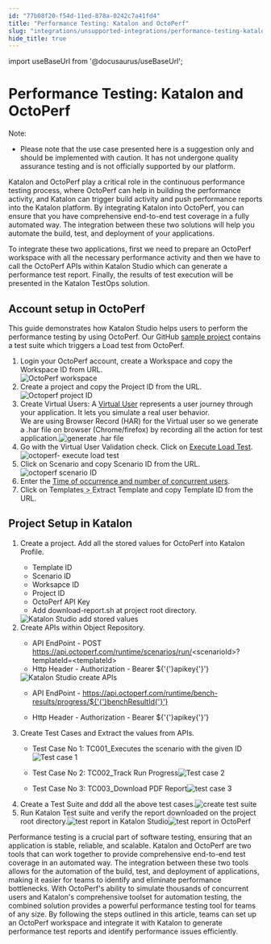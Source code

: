 ```yaml
---
id: "77b08f20-f54d-11ed-878a-0242c7a41fd4"
title: "Performance Testing: Katalon and OctoPerf"
slug: "integrations/unsupported-integrations/performance-testing-katalon-and-octoperf"
hide_title: true
---
```

import useBaseUrl from '@docusaurus/useBaseUrl';


# <a id="concept-1406" class="anchor_top_offset"/><a id="ariaid-title1" class="anchor_top_offset"/>Performance Testing: Katalon and OctoPerf

<div xmlns="http://www.w3.org/1999/xhtml" className="p"><div className="note note note_note"><span className="note__title">Note:</span> <ul className="ul"><li className="li"><p className="p">Please note that the use case presented here is a suggestion only and should be implemented with caution. It has not undergone quality assurance testing and is not officially supported by our platform. </p></li></ul></div></div>
<p xmlns="http://www.w3.org/1999/xhtml" className="p">Katalon and OctoPerf play a critical role in the continuous performance testing process, where OctoPerf can help in building the performance activity, and Katalon can trigger build activity and push performance reports into the Katalon platform. By integrating Katalon into OctoPerf, you can ensure that you have comprehensive end-to-end test coverage in a fully automated way. The integration between these two solutions will help you automate the build, test, and deployment of your applications.</p> 
<p xmlns="http://www.w3.org/1999/xhtml" className="p">To integrate these two applications, first we need to prepare an OctoPerf workspace with all the necessary performance activity and then we have to call the OctoPerf APIs within <span className="ph">Katalon Studio</span> which can generate a performance test report. Finally, the results of test execution will be presented in the <span className="ph">Katalon TestOps</span> solution.</p> 

## <a id="task-9629" class="anchor_top_offset"/>Account setup in OctoPerf

<section xmlns="http://www.w3.org/1999/xhtml" className="section context">This guide  demonstrates how <span className="ph">Katalon Studio</span> helps users to perform the performance testing by using OctoPerf. Our GitHub  <a className="xref j-external-link" href="https://github.com/katalon-studio-samples/katalon-octoperf-sample" target="_blank">sample project</a> contains a test suite which triggers a Load test from OctoPerf.  </section> 
<ol xmlns="http://www.w3.org/1999/xhtml" className="ol steps"><li className="li step stepexpand"><span className="ph cmd">Login your OctoPerf account, create a Workspace and copy the Workspace ID from URL.</span><div className="itemgroup info"><img className="image" width={700} src={useBaseUrl("/751b6550-f54d-11ed-878a-0242c7a41fd4.png")} alt="OctoPerf workspace" /></div></li><li className="li step stepexpand"><span className="ph cmd">Create a project and copy the  Project ID from the URL.</span><div className="itemgroup info"><img className="image" src={useBaseUrl("/76a27a80-f54d-11ed-878a-0242c7a41fd4.png")} alt="Octoperf project ID" /></div></li><li className="li step stepexpand"><span className="ph cmd">Create Virtual Users: A <a className="xref j-external-link" href="https://api.octoperf.com/doc/design/#create-a-vu" target="_blank">Virtual User</a> represents a user journey through your application. It lets you simulate a real user behavior. </span><div className="itemgroup info">We are using Browser Record (HAR) for the Virtual user so we generate a .har file on browser (Chrome/firefox) by recording all the action for test application.<img className="image" src={useBaseUrl("/74de5c50-f54d-11ed-878a-0242c7a41fd4.png")} alt="generate .har file" /></div></li><li className="li step stepexpand"><span className="ph cmd">Go with the Virtual User Validation check. Click on <a className="xref j-external-link" href="https://api.octoperf.com/doc/runtime/#runtime-scenarios-list" target="_blank">Execute Load Test</a>.</span><div className="itemgroup info"><img className="image" src={useBaseUrl("/75b05250-f54d-11ed-878a-0242c7a41fd4.png")} alt="octoperf- execute load test" /></div></li><li className="li step stepexpand"><span className="ph cmd">Click on <span className="ph uicontrol">Scenario</span> and copy Scenario ID from the URL.</span><div className="itemgroup info"><img className="image" src={useBaseUrl("/767d8d60-f54d-11ed-878a-0242c7a41fd4.png")} alt="octoperf scenario ID" /></div></li><li className="li step stepexpand"><span className="ph cmd">Enter the <a className="xref j-external-link" href="https://api.octoperf.com/doc/runtime/edit-scenario/edit-user-profile/strategy/load/%3E" target="_blank">Time of occurrence and number of concurrent users</a>.</span></li><li className="li step stepexpand"><span className="ph cmd">Click on <span className="ph menucascade"><span className="ph uicontrol">Templates</span><abbr title="and then"> &gt; </abbr><span className="ph uicontrol">Extract Template</span></span> and copy Template ID from the URL.</span></li></ol> 

## <a id="task-6776" class="anchor_top_offset"/>Project Setup in Katalon

<p xmlns="http://www.w3.org/1999/xhtml" className="shortdesc"> </p> 
<section xmlns="http://www.w3.org/1999/xhtml" className="section context"> </section> 
<ol xmlns="http://www.w3.org/1999/xhtml" className="ol steps"><li className="li step stepexpand"><span className="ph cmd">Create a project. Add all the stored values for OctoPerf into Katalon Profile.</span><div className="itemgroup info"><ul className="ul"><li className="li">Template ID</li><li className="li">Scenario ID</li><li className="li">Worksapce ID</li><li className="li">Project ID</li><li className="li">OctoPerf API Key</li><li className="li">Add download-report.sh at project root directory.</li></ul></div><div className="itemgroup info"><img className="image" src={useBaseUrl("/77b7e220-f54d-11ed-878a-0242c7a41fd4.png")} alt="Katalon Studio add stored values" /></div></li><li className="li step stepexpand"><span className="ph cmd">Create APIs within <span className="ph uicontrol">Object Repository</span>.</span><div className="itemgroup info"><ul className="ul"><li className="li">API EndPoint - POST <a className="xref j-external-link" href="https://api.octoperf.com/runtime/scenarios/run/" target="_blank">https://api.octoperf.com/runtime/scenarios/run/</a>&lt;scenarioId&gt;?templateId=&lt;templateId&gt;</li><li className="li">Http Header - Authorization - Bearer ${'{'}apikey{'}'}</li></ul><img className="image" src={useBaseUrl("/74d73060-f54d-11ed-878a-0242c7a41fd4.png")} alt="Katalon Studio create APIs" /><ul className="ul"><li className="li"><p className="p">API EndPoint - <a className="xref j-external-link" href="https://api.octoperf.com/runtime/bench-results/progress/$%7BbenchResultId%7D" target="_blank">https://api.octoperf.com/runtime/bench-results/progress/${'{'}benchResultId{'}'} </a></p></li><li className="li"><p className="p">Http Header - Authorization - Bearer ${'{'}apikey{'}'}</p></li></ul></div></li><li className="li step stepexpand"><span className="ph cmd">Create Test Cases and Extract the values from APIs.</span><div className="itemgroup info"><ul className="ul"><li className="li"><p className="p">Test Case No 1: TC001_Executes the scenario with the given ID<img className="image" src={useBaseUrl("/776c0c10-f54d-11ed-878a-0242c7a41fd4.png")} alt="Test case 1" /></p></li><li className="li"><p className="p">Test Case No 2: TC002_Track Run Progress<img className="image" src={useBaseUrl("/76032d40-f54d-11ed-878a-0242c7a41fd4.png")} alt="Test case 2" /></p></li><li className="li"><p className="p">Test Case No 3: TC003_Download PDF Report<img className="image" src={useBaseUrl("/75051e30-f54d-11ed-878a-0242c7a41fd4.png")} alt="test case 3" /></p></li></ul></div></li><li className="li step stepexpand"><span className="ph cmd">Create a Test Suite and ddd all the above test cases.<img className="image" src={useBaseUrl("/76bf9f70-f54d-11ed-878a-0242c7a41fd4.png")} alt="create test suite" /></span></li><li className="li step stepexpand"><span className="ph cmd">Run Katalon Test suite and verify the report downloaded on the project root directory.<img className="image" src={useBaseUrl("/775d6610-f54d-11ed-878a-0242c7a41fd4.png")} alt="test report in Katalon Studio" /><img className="image" src={useBaseUrl("/77445fd0-f54d-11ed-878a-0242c7a41fd4.png")} alt="test report in OctoPerf" /></span></li></ol> 
<section xmlns="http://www.w3.org/1999/xhtml" className="section result">Performance testing is a crucial part of software testing, ensuring that an application is stable, reliable, and scalable. Katalon and OctoPerf are two tools that can work together to provide comprehensive end-to-end test coverage in an automated way. The integration between these two tools allows for the automation of the build, test, and deployment of applications, making it easier for teams to identify and eliminate performance bottlenecks. With OctoPerf's ability to simulate thousands of concurrent users and Katalon's comprehensive toolset for automation testing, the combined solution provides a powerful performance testing tool for teams of any size. By following the steps outlined in this article, teams can set up an OctoPerf workspace and integrate it with Katalon to generate performance test reports and identify performance issues efficiently.</section> 
